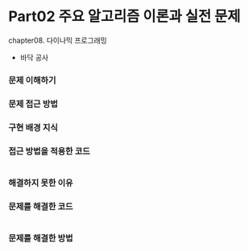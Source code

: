 # Part02 주요 알고리즘 이론과 실전 문제
chapter08. 다이나믹 프로그래밍
- 바닥 공사

### 문제 이해하기


### 문제 접근 방법


### 구현 배경 지식


### 접근 방법을 적용한 코드
```python

```
### 해결하지 못한 이유


### 문제를 해결한 코드
```python

```

### 문제를 해결한 방법
